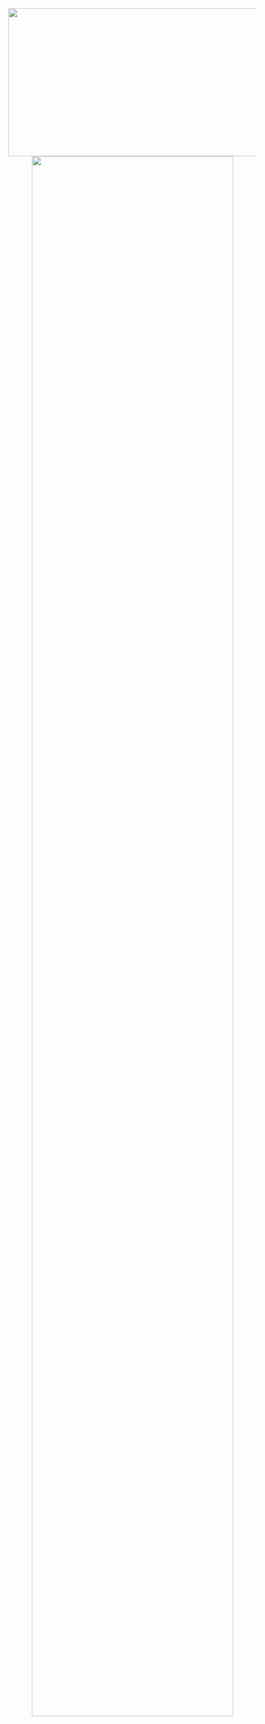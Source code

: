 <div align="center">
  <img height="300" width="600" src="https://user-images.githubusercontent.com/74038190/225813708-98b745f2-7d22-48cf-9150-083f1b00d6c9.gif"  />
  <br>
  <img width="90%" src="https://readme-typing-svg.herokuapp.com?color=blue&lines=Привет,+Я+Владимир+FRONTEND+Разработчик">
</div>

